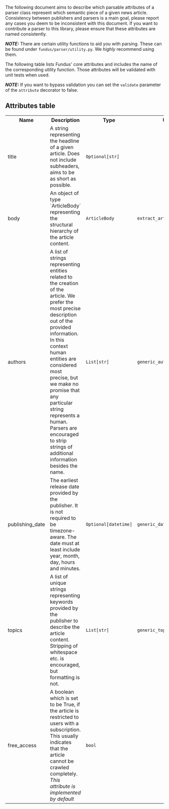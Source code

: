 The following document aims to describe which parsable attributes of a parser class represent which semantic piece of a
given news article.
Consistency between publishers and parsers is a main goal, please report any cases you deem to be inconsistent with this
document.
If you want to contribute a parser to this library, please ensure that these attributes are named consistently.

**_NOTE:_** There are certain utility functions to aid you with parsing.
These can be found under `fundus/parser/utility.py`.
We *highly* recommend using them.

The following table lists Fundus' core attributes and includes the name of the corresponding utility function.
Those attributes will be validated with unit tests when used.

**_NOTE:_** If you want to bypass validation you can set the `validate` parameter of the `attribute` decorator to false.

## Attributes table

<table class="annotations">
    <tr>
        <th>Name</th>
        <th>Description</th>
        <th>Type</th>
        <th>Utility function</th>
    </tr>
    <tr>
        <td>title</td>
        <td>A string representing the headline of a given article.
            Does not include subheaders, aims to be as short as possible.</td>
        <td><code>Optional[str]</code></td>
        <td><code>&#160;</code></td>
    </tr>
    <tr>
        <td>body</td>
        <td>An object of type `ArticleBody` representing the structural hierarchy of the article content.</td>
        <td><code>ArticleBody</code></td>
        <td><code>extract_article_body_with_selector</code></td>
    </tr>
    <tr>
        <td>authors</td>
        <td>A list of strings representing entities related to the creation of the article.
            We prefer the most precise description out of the provided information. In this context human entities
            are considered most precise, but we make no promise that any particular string represents a
            human. Parsers are encouraged to strip strings of additional information besides the name.</td>
        <td><code>List[str]</code></td>
        <td><code>generic_author_parsing</code></td>
    </tr>
    <tr>
        <td>publishing_date</td>
        <td>The earliest release date provided by the publisher. It is not required to be timezone-aware.
            The date must at least include year, month, day, hours and minutes.</td>
        <td><code>Optional[datetime]</code></td>
        <td><code>generic_date_parsing</code></td>
    </tr>
    <tr>
        <td>topics</td>
        <td>A list of unique strings representing keywords provided by the publisher to describe the article content.
            Stripping of whitespace etc. is encouraged, but formatting is not.</td>
        <td><code>List[str]</code></td>
        <td><code>generic_topic_parsing</code></td>
    </tr>
    <tr>
        <td>free_access</td>
        <td>A boolean which is set to be True, if the article is restricted to users with a subscription. This usually indicates
        that the article cannot be crawled completely.
        <i>This attribute is implemented by default</i></td>
        <td><code>bool</code></td>
        <td><code></code></td>
    </tr>
</table>
